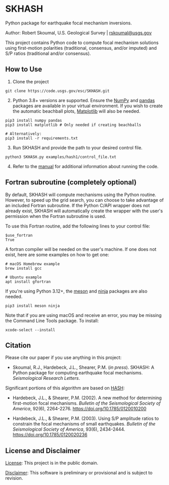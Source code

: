 # SKHASH

Python package for earthquake focal mechanism inversions.

Author: Robert Skoumal, U.S. Geological Survey | rskoumal@usgs.gov

This project contains Python code to compute focal mechanism solutions using first-motion polarities (traditional, consensus, and/or imputed) and S/P ratios (traditional and/or consensus).

## How to Use
1. Clone the project
```
git clone https://code.usgs.gov/esc/SKHASH.git
```
2. Python 3.8+ versions are supported. Ensure the [NumPy](https://numpy.org) and [pandas](https://pandas.pydata.org) packages are available in your virtual environment. If you wish to create the automatic beachball plots, [Matplotlib](https://matplotlib.org) will also be needed.
```
pip3 install numpy pandas
pip3 install matplotlib # Only needed if creating beachballs

# Alternatively:
pip3 install -r requirements.txt
```
3. Run SKHASH and provide the path to your desired control file.
```
python3 SKHASH.py examples/hash1/control_file.txt
```
4. Refer to the [manual](https://code.usgs.gov/esc/SKHASH/-/blob/main/SKHASH_manual.pdf) for additional information about running the code.

## Fortran subroutine (completely optional)
By default, SKHASH will compute mechanisms using the Python routine. However, to speed up the grid search, you can choose to take advantage of an included Fortran subroutine. If the Python C/API wrapper does not already exist, SKHASH will automatically create the wrapper with the user's permission when the Fortran subroutine is used.

To use this Fortran routine, add the following lines to your control file:
```
$use_fortran
True
```

A fortran compiler will be needed on the user's machine. If one does not exist, here are some examples on how to get one:
```
# macOS Homebrew example
brew install gcc

# Ubuntu example
apt install gfortran
```

If you're using Python 3.12+, the [meson](https://pypi.org/project/meson-python) and [ninja](https://pypi.org/project/ninja) packages are also needed.
```
pip3 install meson ninja
```

Note that if you are using macOS and receive an error, you may be missing the Command Line Tools package. To install:
```
xcode-select --install
```

## Citation
Please cite our paper if you use anything in this project:

- Skoumal, R.J., Hardebeck, J.L., Shearer, P.M. (_in press_). SKHASH: A Python package for computing earthquake focal mechanisms. _Seismological Research Letters_.

Significant portions of this algorithm are based on [HASH](https://www.usgs.gov/node/279393):

- Hardebeck, J.L., & Shearer, P.M. (2002). A new method for determining first-motion focal mechanisms. _Bulletin of the Seismological Society of America_, 92(6), 2264-2276. https://doi.org/10.1785/0120010200

- Hardebeck, J.L., & Shearer, P.M. (2003). Using S/P amplitude ratios to constrain the focal mechanisms of small earthquakes. _Bulletin of the Seismological Society of America_, 93(6), 2434-2444. https://doi.org/10.1785/0120020236

## License and Disclaimer
[License](https://code.usgs.gov/esc/SKHASH/-/blob/main/LICENSE.md): This project is in the public domain.

[Disclaimer](https://code.usgs.gov/esc/SKHASH/-/blob/main/DISCLAIMER.md): This software is preliminary or provisional and is subject to revision.
